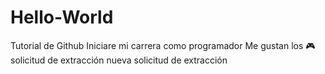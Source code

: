 # Hello-World
Tutorial de Github
Iniciare mi carrera como programador
Me gustan los :video_game:
solicitud de extracción
nueva solicitud de extracción
